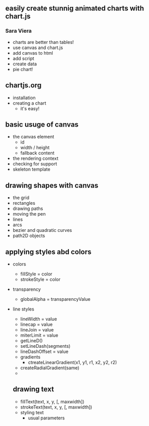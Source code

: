 ## easily create stunnig animated charts with chart.js
### Sara Viera

- charts are better than tables!
- use canvas and chart.js
- add canvas to html
- add script
- create data
- pie chart!

## chartjs.org

- installation
- creating a chart
    - it's easy!

## basic usuge of canvas

- the canvas element
    - id
    - width / height
    - fallback content
- the rendering context
- checking for support
- skeleton template

## drawing shapes with canvas

- the grid
- rectangles
- drawing paths
- moving the pen
- lines
- arcs
- bezier and quadratic curves
- path2D objects

## applying styles abd colors

- colors
    - fillStyle = color
    - strokeStyle = color
- transparency
    - globalAlpha = transparencyValue
- line styles
    - lineWidth = value
    - linecap = value
    - lineJoin = value
    - miterLimit = value
    - getLineD()
    - setLineDash(segments)
    - lineDashOffset = value
    - gradients
        - ctreateLinearGradient(x1, y1, r1, x2, y2, r2)
    - createRadialGradient(same)
    -

    ## drawing text

    - fillText(text, x, y, [, maxwidth])
    - strokeText(text, x, y, [, maxwidth])
    - styling text
        - usual parameters